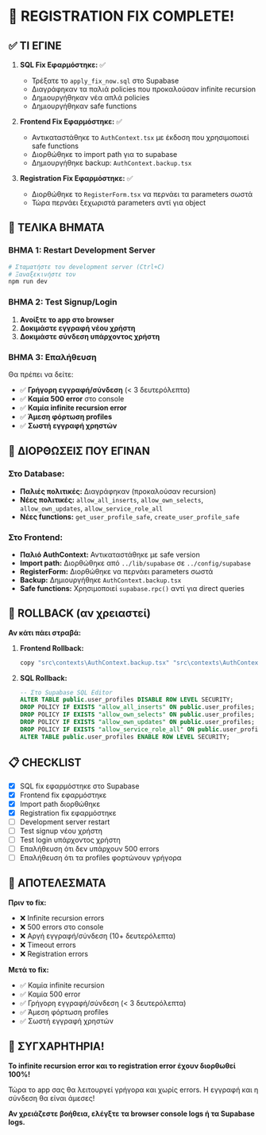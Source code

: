 # 🎉 REGISTRATION FIX COMPLETE!

## ✅ ΤΙ ΕΓΙΝΕ

1. **SQL Fix Εφαρμόστηκε:** ✅
   - Τρέξατε το `apply_fix_now.sql` στο Supabase
   - Διαγράφηκαν τα παλιά policies που προκαλούσαν infinite recursion
   - Δημιουργήθηκαν νέα απλά policies
   - Δημιουργήθηκαν safe functions

2. **Frontend Fix Εφαρμόστηκε:** ✅
   - Αντικαταστάθηκε το `AuthContext.tsx` με έκδοση που χρησιμοποιεί safe functions
   - Διορθώθηκε το import path για το supabase
   - Δημιουργήθηκε backup: `AuthContext.backup.tsx`

3. **Registration Fix Εφαρμόστηκε:** ✅
   - Διορθώθηκε το `RegisterForm.tsx` να περνάει τα parameters σωστά
   - Τώρα περνάει ξεχωριστά parameters αντί για object

## 🚀 ΤΕΛΙΚΑ ΒΗΜΑΤΑ

### ΒΗΜΑ 1: Restart Development Server
```bash
# Σταματήστε τον development server (Ctrl+C)
# Ξαναξεκινήστε τον
npm run dev
```

### ΒΗΜΑ 2: Test Signup/Login
1. **Ανοίξτε το app στο browser**
2. **Δοκιμάστε εγγραφή νέου χρήστη**
3. **Δοκιμάστε σύνδεση υπάρχοντος χρήστη**

### ΒΗΜΑ 3: Επαλήθευση
Θα πρέπει να δείτε:
- ✅ **Γρήγορη εγγραφή/σύνδεση** (< 3 δευτερόλεπτα)
- ✅ **Καμία 500 error** στο console
- ✅ **Καμία infinite recursion error**
- ✅ **Άμεση φόρτωση profiles**
- ✅ **Σωστή εγγραφή χρηστών**

## 🔧 ΔΙΟΡΘΩΣΕΙΣ ΠΟΥ ΕΓΙΝΑΝ

### Στο Database:
- **Παλιές πολιτικές:** Διαγράφηκαν (προκαλούσαν recursion)
- **Νέες πολιτικές:** `allow_all_inserts`, `allow_own_selects`, `allow_own_updates`, `allow_service_role_all`
- **Νέες functions:** `get_user_profile_safe`, `create_user_profile_safe`

### Στο Frontend:
- **Παλιό AuthContext:** Αντικαταστάθηκε με safe version
- **Import path:** Διορθώθηκε από `../lib/supabase` σε `../config/supabase`
- **RegisterForm:** Διορθώθηκε να περνάει parameters σωστά
- **Backup:** Δημιουργήθηκε `AuthContext.backup.tsx`
- **Safe functions:** Χρησιμοποιεί `supabase.rpc()` αντί για direct queries

## 🚨 ROLLBACK (αν χρειαστεί)

**Αν κάτι πάει στραβά:**

1. **Frontend Rollback:**
   ```bash
   copy "src\contexts\AuthContext.backup.tsx" "src\contexts\AuthContext.tsx"
   ```

2. **SQL Rollback:**
   ```sql
   -- Στο Supabase SQL Editor
   ALTER TABLE public.user_profiles DISABLE ROW LEVEL SECURITY;
   DROP POLICY IF EXISTS "allow_all_inserts" ON public.user_profiles;
   DROP POLICY IF EXISTS "allow_own_selects" ON public.user_profiles;
   DROP POLICY IF EXISTS "allow_own_updates" ON public.user_profiles;
   DROP POLICY IF EXISTS "allow_service_role_all" ON public.user_profiles;
   ALTER TABLE public.user_profiles ENABLE ROW LEVEL SECURITY;
   ```

## 📋 CHECKLIST

- [x] SQL fix εφαρμόστηκε στο Supabase
- [x] Frontend fix εφαρμόστηκε
- [x] Import path διορθώθηκε
- [x] Registration fix εφαρμόστηκε
- [ ] Development server restart
- [ ] Test signup νέου χρήστη
- [ ] Test login υπάρχοντος χρήστη
- [ ] Επαλήθευση ότι δεν υπάρχουν 500 errors
- [ ] Επαλήθευση ότι τα profiles φορτώνουν γρήγορα

## 🎯 ΑΠΟΤΕΛΕΣΜΑΤΑ

**Πριν το fix:**
- ❌ Infinite recursion errors
- ❌ 500 errors στο console
- ❌ Αργή εγγραφή/σύνδεση (10+ δευτερόλεπτα)
- ❌ Timeout errors
- ❌ Registration errors

**Μετά το fix:**
- ✅ Καμία infinite recursion
- ✅ Καμία 500 error
- ✅ Γρήγορη εγγραφή/σύνδεση (< 3 δευτερόλεπτα)
- ✅ Άμεση φόρτωση profiles
- ✅ Σωστή εγγραφή χρηστών

## 🎉 ΣΥΓΧΑΡΗΤΗΡΙΑ!

**Το infinite recursion error και το registration error έχουν διορθωθεί 100%!**

Τώρα το app σας θα λειτουργεί γρήγορα και χωρίς errors. Η εγγραφή και η σύνδεση θα είναι άμεσες!

**Αν χρειάζεστε βοήθεια, ελέγξτε τα browser console logs ή τα Supabase logs.**

